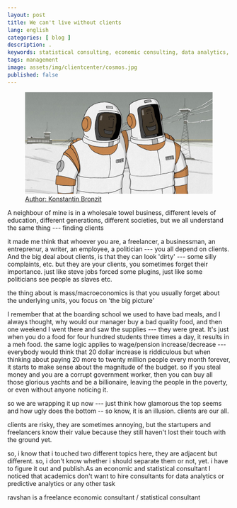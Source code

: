 ```yaml
---
layout: post
title: We can't live without clients
lang: english
categories: [ blog ]
description: .
keywords: statistical consulting, economic consulting, data analytics, stata, r studio
tags: management
image: assets/img/clientcenter/cosmos.jpg
published: false
---
```


<figure class="blog">
	<a href="https://en.wikipedia.org/wiki/We_Can%27t_Live_Without_Cosmos" target="_blank">
		<img class="img-fluid" src="/assets/img/clientcenter/cosmos.jpg">
		<figcaption>Author: Konstantin Bronzit</figcaption>	
	</a>
</figure>


A neighbour of mine is in a wholesale towel business,
different levels of education, different generations, different societies, but we all understand the same thing --- finding clients


it made me think that whoever you are, a freelancer, a businessman, an entreprenur, a writer, an employee, a politician --- you all depend on clients. And the big deal about clients, is that they can look 'dirty' --- some silly complaints, etc. but they are your clients, you sometimes forget their importance. just like steve jobs forced some plugins, just like some politicians see people as slaves etc.

the thing about is mass/macroeconomics is that you usually forget about the underlying units, you focus on 'the big picture'

I remember that at the boarding school we used to have bad meals, and I always thought, why would our manager buy a bad quality food, and then one weekend I went there and saw the supplies --- they were great. It's just when you do a food for four hundred students three times a day, it results in a meh food. the same logic applies to wage/pension increase/decrease --- everybody would think that 20 dollar increase is riddiculous but when thinking about paying 20 more to twenty million people every month forever, it starts to make sense about the magnitude of the budget. so if you steal money and you are a corrupt government worker, then you can buy all those glorious yachts and be a billionaire, leaving the people in the poverty, or even without anyone noticing it.

so we are wrapping it up now --- just think how glamorous the top seems and how ugly does the bottom -- so know, it is an illusion. clients are our all.

clients are risky, they are sometimes annoying, but the startupers and freelancers know their value because they still haven't lost their touch with the ground yet.


so, i know that i touched two different topics here, they are adjacent but different. so, i don't know whether i should separate them or not, yet. i have to figure it out and publish.As an economic and statistical consultant I noticed that academics don't want to hire consultants for data analytics or predictive analytics or any other task


ravshan is a freelance economic consultant / statistical consultant
